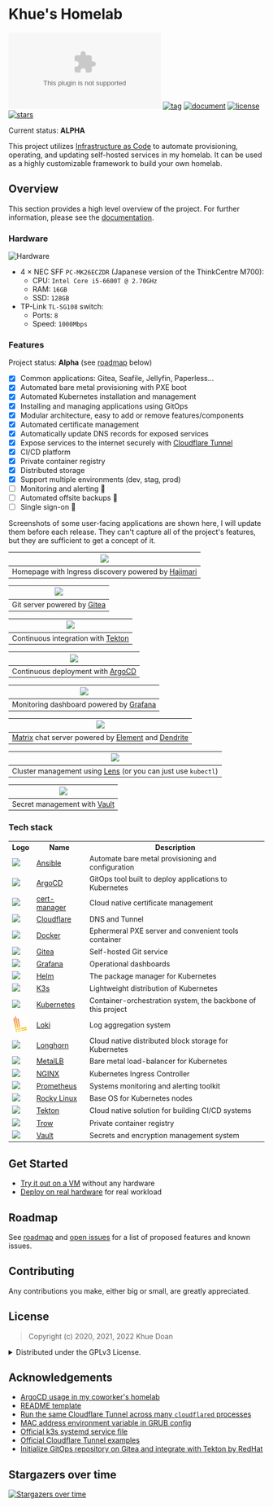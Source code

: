 # Khue's Homelab

<!-- ANCHOR: introduction -->

[![chat](https://img.shields.io/matrix/homelab:matrix.khuedoan.com?style=flat-square&logo=matrix&logoColor=white&label=chat)](https://matrix.to/#/#homelab:matrix.khuedoan.com)
[![tag](https://img.shields.io/github/v/tag/khuedoan/homelab?style=flat-square&logo=semver&logoColor=white)](https://github.com/khuedoan/homelab/tags)
[![document](https://img.shields.io/website?label=document&logo=gitbook&logoColor=white&style=flat-square&url=https%3A%2F%2Fhomelab.khuedoan.com)](https://homelab.khuedoan.com)
[![license](https://img.shields.io/github/license/khuedoan/homelab?style=flat-square&logo=gnu&logoColor=white)](https://www.gnu.org/licenses/gpl-3.0.html)
[![stars](https://img.shields.io/github/stars/khuedoan/homelab?logo=github&logoColor=white&color=gold&style=flat-square)](https://github.com/khuedoan/homelab)

Current status: **ALPHA**

This project utilizes [Infrastructure as Code](https://en.wikipedia.org/wiki/Infrastructure_as_code) to automate provisioning, operating, and updating self-hosted services in my homelab.
It can be used as a highly customizable framework to build your own homelab.

<!-- TODO -->
<!-- Feel free to join me on my Matrix chat server at [chat.khuedoan.com](https://chat.khuedoan.com/#/room/#homelab/general:matrix.khuedoan.com), -->
<!-- or [`#homelab:matrix.khuedoan.com`](https://matrix.to/#/#homelab:matrix.khuedoan.com) if you already have a Matrix client. -->
<!-- Please note that the chat server is self-hosted on my homelab and still at the experimental stage. -->

<!-- ANCHOR_END: introduction -->

## Overview

This section provides a high level overview of the project.
For further information, please see the [documentation](https://homelab.khuedoan.com).

### Hardware

![Hardware](https://user-images.githubusercontent.com/27996771/98970963-25137200-2543-11eb-8f2d-f9a2d45756ef.JPG)

- 4 × NEC SFF `PC-MK26ECZDR` (Japanese version of the ThinkCentre M700):
  - CPU: `Intel Core i5-6600T @ 2.70GHz`
  - RAM: `16GB`
  - SSD: `128GB`
- TP-Link `TL-SG108` switch:
  - Ports: `8`
  - Speed: `1000Mbps`

### Features

Project status: **Alpha** (see [roadmap](#roadmap) below)

- [x] Common applications: Gitea, Seafile, Jellyfin, Paperless...
- [x] Automated bare metal provisioning with PXE boot
- [x] Automated Kubernetes installation and management
- [x] Installing and managing applications using GitOps
- [x] Modular architecture, easy to add or remove features/components
- [x] Automated certificate management
- [x] Automatically update DNS records for exposed services
- [x] Expose services to the internet securely with [Cloudflare Tunnel](https://www.cloudflare.com/products/tunnel/)
- [x] CI/CD platform
- [x] Private container registry
- [x] Distributed storage
- [x] Support multiple environments (dev, stag, prod)
- [ ] Monitoring and alerting 🚧
- [ ] Automated offsite backups 🚧
- [ ] Single sign-on 🚧

Screenshots of some user-facing applications are shown here, I will update them before each release.
They can't capture all of the project's features, but they are sufficient to get a concept of it.

| ![](https://user-images.githubusercontent.com/27996771/149445807-0f869eb7-d8f5-4fef-ab97-ac281df91a06.png) |
| :--:                                                                                                       |
| Homepage with Ingress discovery powered by [Hajimari](https://github.com/toboshii/hajimari)                |

| ![](https://user-images.githubusercontent.com/27996771/149444871-38889c9d-862f-41ff-8c05-8ece21da3e9c.png) |
| :--:                                                                                                       |
| Git server powered by [Gitea](https://gitea.io/en-us/)                                                     |

| ![](https://user-images.githubusercontent.com/27996771/149445374-58fd0605-bb9a-46e4-81d6-5e584d2b94a9.png) |
| :--:                                                                                                       |
| Continuous integration with [Tekton](https://tekton.dev/)                                                  |

| ![](https://user-images.githubusercontent.com/27996771/149444716-fc0d7282-4cf7-4ddb-97a4-1a3fb47ff2b8.png) |
| :--:                                                                                                       |
| Continuous deployment with [ArgoCD](https://argoproj.github.io/cd/)                                        |

| ![](https://user-images.githubusercontent.com/27996771/149446631-1c5d056b-1fdc-48e6-96ba-e1abe1762be0.png) |
| :--:                                                                                                       |
| Monitoring dashboard powered by [Grafana](https://grafana.com/)                                            |

| ![](https://user-images.githubusercontent.com/27996771/149448510-7163310c-2049-4ccd-901d-f11f605bfc32.png)                                                                       |
| :--:                                                                                                                                                                             |
| [Matrix](https://matrix.org/) chat server powered by [Element](https://matrix.org/docs/projects/client/element) and [Dendrite](https://matrix.org/docs/projects/server/dendrite) |

| ![](https://user-images.githubusercontent.com/27996771/149448896-9d79947d-468c-45c6-a81d-b43654e8ab6b.png) |
| :--:                                                                                                       |
| Cluster management using [Lens](https://k8slens.dev/) (or you can just use `kubectl`)                      |

| ![](https://user-images.githubusercontent.com/27996771/149452309-de4a893b-e94c-4ba8-9119-ea87449cf77e.png) |
| :--:                                                                                                       |
| Secret management with [Vault](https://www.vaultproject.io/)                                               |

### Tech stack

<table>
  <tr>
    <th>Logo</th>
    <th>Name</th>
    <th>Description</th>
  </tr>
  <tr>
    <td><img width="32" src="https://simpleicons.org/icons/ansible.svg"></td>
    <td><a href="https://www.ansible.com">Ansible</a></td>
    <td>Automate bare metal provisioning and configuration</td>
  </tr>
  <tr>
    <td><img width="32" src="https://cncf-branding.netlify.app/img/projects/argo/icon/color/argo-icon-color.svg"></td>
    <td><a href="https://argoproj.github.io/cd">ArgoCD</a></td>
    <td>GitOps tool built to deploy applications to Kubernetes</td>
  </tr>
  <tr>
    <td><img width="32" src="https://github.com/jetstack/cert-manager/raw/master/logo/logo.png"></td>
    <td><a href="https://cert-manager.io">cert-manager</a></td>
    <td>Cloud native certificate management</td>
  </tr>
  <tr>
    <td><img width="32" src="https://avatars.githubusercontent.com/u/314135?s=200&v=4"></td>
    <td><a href="https://www.cloudflare.com">Cloudflare</a></td>
    <td>DNS and Tunnel</td>
  </tr>
  <tr>
    <td><img width="32" src="https://www.docker.com/sites/default/files/d8/2019-07/Moby-logo.png"></td>
    <td><a href="https://www.docker.com">Docker</a></td>
    <td>Ephermeral PXE server and convenient tools container</td>
  </tr>
  <tr>
    <td><img width="32" src="https://upload.wikimedia.org/wikipedia/commons/b/bb/Gitea_Logo.svg"></td>
    <td><a href="https://gitea.com">Gitea</a></td>
    <td>Self-hosted Git service</td>
  </tr>
  <tr>
    <td><img width="32" src="https://grafana.com/static/img/menu/grafana2.svg"></td>
    <td><a href="https://grafana.com">Grafana</a></td>
    <td>Operational dashboards</td>
  </tr>
  <tr>
    <td><img width="32" src="https://cncf-branding.netlify.app/img/projects/helm/icon/color/helm-icon-color.svg"></td>
    <td><a href="https://helm.sh">Helm</a></td>
    <td>The package manager for Kubernetes</td>
  </tr>
  <tr>
    <td><img width="32" src="https://cncf-branding.netlify.app/img/projects/k3s/icon/color/k3s-icon-color.svg"></td>
    <td><a href="https://k3s.io">K3s</a></td>
    <td>Lightweight distribution of Kubernetes</td>
  </tr>
  <tr>
    <td><img width="32" src="https://cncf-branding.netlify.app/img/projects/kubernetes/icon/color/kubernetes-icon-color.svg"></td>
    <td><a href="https://kubernetes.io">Kubernetes</a></td>
    <td>Container-orchestration system, the backbone of this project</td>
  </tr>
  <tr>
    <td><img width="32" src="https://github.com/grafana/loki/blob/main/docs/sources/logo.png?raw=true"></td>
    <td><a href="https://grafana.com/oss/loki">Loki</a></td>
    <td>Log aggregation system</td>
  </tr>
  <tr>
    <td><img width="32" src="https://cncf-branding.netlify.app/img/projects/longhorn/icon/color/longhorn-icon-color.svg"></td>
    <td><a href="https://longhorn.io">Longhorn</a></td>
    <td>Cloud native distributed block storage for Kubernetes</td>
  </tr>
  <tr>
    <td><img width="32" src="https://avatars.githubusercontent.com/u/60239468?s=200&v=4"></td>
    <td><a href="https://metallb.org">MetalLB</a></td>
    <td>Bare metal load-balancer for Kubernetes</td>
  </tr>
  <tr>
    <td><img width="32" src="https://avatars.githubusercontent.com/u/1412239?s=200&v=4"></td>
    <td><a href="https://www.nginx.com">NGINX</a></td>
    <td>Kubernetes Ingress Controller</td>
  </tr>
  <tr>
    <td><img width="32" src="https://cncf-branding.netlify.app/img/projects/prometheus/icon/color/prometheus-icon-color.svg"></td>
    <td><a href="https://prometheus.io">Prometheus</a></td>
    <td>Systems monitoring and alerting toolkit</td>
  </tr>
  <tr>
    <td><img width="32" src="https://avatars.githubusercontent.com/u/75713131?s=200&v=4"></td>
    <td><a href="https://rockylinux.org">Rocky Linux</a></td>
    <td>Base OS for Kubernetes nodes</td>
  </tr>
  <tr>
    <td><img width="32" src="https://avatars.githubusercontent.com/u/47602533?s=200&v=4"></td>
    <td><a href="https://tekton.dev">Tekton</a></td>
    <td>Cloud native solution for building CI/CD systems</td>
  </tr>
  <tr>
    <td><img width="32" src="https://trow.io/trow.png"></td>
    <td><a href="https://trow.io">Trow</a></td>
    <td>Private container registry</td>
  </tr>
  <tr>
    <td><img width="32" src="https://simpleicons.org/icons/vault.svg"></td>
    <td><a href="https://www.vaultproject.io">Vault</a></td>
    <td>Secrets and encryption management system</td>
  </tr>
</table>

## Get Started

- [Try it out on a VM](https://homelab.khuedoan.com/try_on_a_vm.html) without any hardware
- [Deploy on real hardware](https://homelab.khuedoan.com/deployment) for real workload

## Roadmap

See [roadmap](https://homelab.khuedoan.com/roadmap.html) and [open issues](https://github.com/khuedoan/homelab/issues) for a list of proposed features and known issues.

## Contributing

Any contributions you make, either big or small, are greatly appreciated.

## License

> Copyright (c) 2020, 2021, 2022 Khue Doan

<details>

<summary>Distributed under the GPLv3 License.</summary>

This project is free software: you can redistribute it and/or modify it under the terms of the GNU General Public License as published by the Free Software Foundation, either version 3 of the License, or (at your option) any later version.

This project is distributed in the hope that it will be useful, but **WITHOUT ANY WARRANTY**; without even the implied warranty of MERCHANTABILITY or FITNESS FOR A PARTICULAR PURPOSE.
See the GNU General Public License for more details.

You should have received a copy of the GNU General Public License along with this project (`LICENSE.md`).
If not, see <https://www.gnu.org/licenses>.

</details>

## Acknowledgements

- [ArgoCD usage in my coworker's homelab](https://github.com/locmai/humble)
- [README template](https://github.com/othneildrew/Best-README-Template)
- [Run the same Cloudflare Tunnel across many `cloudflared` processes](https://developers.cloudflare.com/cloudflare-one/tutorials/many-cfd-one-tunnel)
- [MAC address environment variable in GRUB config](https://askubuntu.com/questions/1272400/how-do-i-automate-network-installation-of-many-ubuntu-18-04-systems-with-efi-and)
- [Official k3s systemd service file](https://github.com/k3s-io/k3s/blob/master/k3s.service)
- [Official Cloudflare Tunnel examples](https://github.com/cloudflare/argo-tunnel-examples)
- [Initialize GitOps repository on Gitea and integrate with Tekton by RedHat](https://github.com/redhat-scholars/tekton-tutorial/tree/master/triggers)

## Stargazers over time

[![Stargazers over time](https://starchart.cc/khuedoan/homelab.svg)](https://starchart.cc/khuedoan/homelab)
